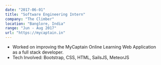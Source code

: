 ```yaml
---
date: "2017-06-01"
title: "Software Engineering Intern"
company: "The Climber"
location: "Banglore, India"
range: "Jun - Aug 2017"
url: "https://mycaptain.in"
---
```


- Worked on improving the MyCaptain Online Learning Web Application as a full stack developer.
- Tech Involved: Bootstrap, CSS, HTML, SailsJS, MeteorJS
